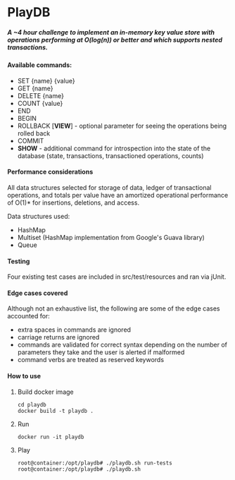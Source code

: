 # PlayDB
##### A ~4 hour challenge to implement an in-memory key value store with operations performing at O(log(n)) or better and which supports nested transactions. 


#### Available commands: 
- SET {name} {value}                                                                                                                                                    
- GET {name}
- DELETE {name}
- COUNT {value}
- END
- BEGIN
- ROLLBACK [**VIEW**] - optional parameter for seeing the operations being rolled back
- COMMIT
- **SHOW** - additional command for introspection into the state of the database (state, transactions, transactioned operations, counts)
                                                                                                                                                                      
#### Performance considerations

All data structures selected for storage of data, ledger of transactional operations, and totals per value have an 
amortized operational performance of O(1)* for insertions, deletions, and access.

Data structures used:
- HashMap
- Multiset (HashMap implementation from Google's Guava library)
- Queue   


#### Testing
Four existing test cases are included in src/test/resources and ran via jUnit.


#### Edge cases covered

Although not an exhaustive list, the following are some of the edge cases accounted for:
- extra spaces in commands are ignored
- carriage returns are ignored
- commands are validated for correct syntax depending on the number of parameters they take and the user is alerted if malformed
- command verbs are treated as reserved keywords

#### How to use

1. Build docker image
    ```
    cd playdb
    docker build -t playdb .
    ```
2. Run
    ```
    docker run -it playdb
    ```
3. Play
    ```
    root@container:/opt/playdb# ./playdb.sh run-tests
    root@container:/opt/playdb# ./playdb.sh
    ```
